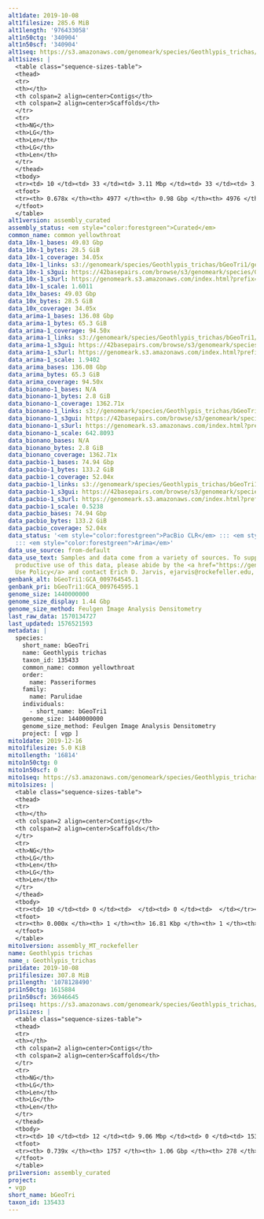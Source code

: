 ```yaml
---
alt1date: 2019-10-08
alt1filesize: 285.6 MiB
alt1length: '976433058'
alt1n50ctg: '340904'
alt1n50scf: '340904'
alt1seq: https://s3.amazonaws.com/genomeark/species/Geothlypis_trichas/bGeoTri1/assembly_curated/bGeoTri1.alt.cur.20191008.fasta.gz
alt1sizes: |
  <table class="sequence-sizes-table">
  <thead>
  <tr>
  <th></th>
  <th colspan=2 align=center>Contigs</th>
  <th colspan=2 align=center>Scaffolds</th>
  </tr>
  <tr>
  <th>NG</th>
  <th>LG</th>
  <th>Len</th>
  <th>LG</th>
  <th>Len</th>
  </tr>
  </thead>
  <tbody>
  <tr><td> 10 </td><td> 33 </td><td> 3.11 Mbp </td><td> 33 </td><td> 3.11 Mbp </td></tr><tr><td> 20 </td><td> 91 </td><td> 1.98 Mbp </td><td> 91 </td><td> 1.98 Mbp </td></tr><tr><td> 30 </td><td> 185 </td><td> 1.22 Mbp </td><td> 185 </td><td> 1.22 Mbp </td></tr><tr><td> 40 </td><td> 336 </td><td> 0.74 Mbp </td><td> 336 </td><td> 0.74 Mbp </td></tr><tr style="background-color:#cccccc;"><td> 50 </td><td> 629 </td><td> 340.90 Kbp </td><td> 629 </td><td> 340.90 Kbp </td></tr><tr><td> 60 </td><td> 1456 </td><td> 89.98 Kbp </td><td> 1456 </td><td> 89.98 Kbp </td></tr><tr><td> 70 </td><td> 0 </td><td>  </td><td> 0 </td><td>  </td></tr><tr><td> 80 </td><td> 0 </td><td>  </td><td> 0 </td><td>  </td></tr><tr><td> 90 </td><td> 0 </td><td>  </td><td> 0 </td><td>  </td></tr><tr><td> 100 </td><td> 0 </td><td>  </td><td> 0 </td><td>  </td></tr></tbody>
  <tfoot>
  <tr><th> 0.678x </th><th> 4977 </th><th> 0.98 Gbp </th><th> 4976 </th><th> 0.98 Gbp </th></tr>
  </tfoot>
  </table>
alt1version: assembly_curated
assembly_status: <em style="color:forestgreen">Curated</em>
common_name: common yellowthroat
data_10x-1_bases: 49.03 Gbp
data_10x-1_bytes: 28.5 GiB
data_10x-1_coverage: 34.05x
data_10x-1_links: s3://genomeark/species/Geothlypis_trichas/bGeoTri1/genomic_data/10x/<br>
data_10x-1_s3gui: https://42basepairs.com/browse/s3/genomeark/species/Geothlypis_trichas/bGeoTri1/genomic_data/10x/
data_10x-1_s3url: https://genomeark.s3.amazonaws.com/index.html?prefix=species/Geothlypis_trichas/bGeoTri1/genomic_data/10x/
data_10x-1_scale: 1.6011
data_10x_bases: 49.03 Gbp
data_10x_bytes: 28.5 GiB
data_10x_coverage: 34.05x
data_arima-1_bases: 136.08 Gbp
data_arima-1_bytes: 65.3 GiB
data_arima-1_coverage: 94.50x
data_arima-1_links: s3://genomeark/species/Geothlypis_trichas/bGeoTri1/genomic_data/arima/<br>
data_arima-1_s3gui: https://42basepairs.com/browse/s3/genomeark/species/Geothlypis_trichas/bGeoTri1/genomic_data/arima/
data_arima-1_s3url: https://genomeark.s3.amazonaws.com/index.html?prefix=species/Geothlypis_trichas/bGeoTri1/genomic_data/arima/
data_arima-1_scale: 1.9402
data_arima_bases: 136.08 Gbp
data_arima_bytes: 65.3 GiB
data_arima_coverage: 94.50x
data_bionano-1_bases: N/A
data_bionano-1_bytes: 2.8 GiB
data_bionano-1_coverage: 1362.71x
data_bionano-1_links: s3://genomeark/species/Geothlypis_trichas/bGeoTri1/genomic_data/bionano/<br>
data_bionano-1_s3gui: https://42basepairs.com/browse/s3/genomeark/species/Geothlypis_trichas/bGeoTri1/genomic_data/bionano/
data_bionano-1_s3url: https://genomeark.s3.amazonaws.com/index.html?prefix=species/Geothlypis_trichas/bGeoTri1/genomic_data/bionano/
data_bionano-1_scale: 642.8093
data_bionano_bases: N/A
data_bionano_bytes: 2.8 GiB
data_bionano_coverage: 1362.71x
data_pacbio-1_bases: 74.94 Gbp
data_pacbio-1_bytes: 133.2 GiB
data_pacbio-1_coverage: 52.04x
data_pacbio-1_links: s3://genomeark/species/Geothlypis_trichas/bGeoTri1/genomic_data/pacbio/<br>
data_pacbio-1_s3gui: https://42basepairs.com/browse/s3/genomeark/species/Geothlypis_trichas/bGeoTri1/genomic_data/pacbio/
data_pacbio-1_s3url: https://genomeark.s3.amazonaws.com/index.html?prefix=species/Geothlypis_trichas/bGeoTri1/genomic_data/pacbio/
data_pacbio-1_scale: 0.5238
data_pacbio_bases: 74.94 Gbp
data_pacbio_bytes: 133.2 GiB
data_pacbio_coverage: 52.04x
data_status: '<em style="color:forestgreen">PacBio CLR</em> ::: <em style="color:forestgreen">10x</em>
  ::: <em style="color:forestgreen">Arima</em>'
data_use_source: from-default
data_use_text: Samples and data come from a variety of sources. To support fair and
  productive use of this data, please abide by the <a href="https://genome10k.soe.ucsc.edu/data-use-policies/">Data
  Use Policy</a> and contact Erich D. Jarvis, ejarvis@rockefeller.edu, with any questions.
genbank_alt: bGeoTri1:GCA_009764545.1
genbank_pri: bGeoTri1:GCA_009764595.1
genome_size: 1440000000
genome_size_display: 1.44 Gbp
genome_size_method: Feulgen Image Analysis Densitometry
last_raw_data: 1570134727
last_updated: 1576521593
metadata: |
  species:
    short_name: bGeoTri
    name: Geothlypis trichas
    taxon_id: 135433
    common_name: common yellowthroat
    order:
      name: Passeriformes
    family:
      name: Parulidae
    individuals:
      - short_name: bGeoTri1
    genome_size: 1440000000
    genome_size_method: Feulgen Image Analysis Densitometry
    project: [ vgp ]
mito1date: 2019-12-16
mito1filesize: 5.0 KiB
mito1length: '16814'
mito1n50ctg: 0
mito1n50scf: 0
mito1seq: https://s3.amazonaws.com/genomeark/species/Geothlypis_trichas/bGeoTri1/assembly_MT_rockefeller/bGeoTri1.MT.20191216.fasta.gz
mito1sizes: |
  <table class="sequence-sizes-table">
  <thead>
  <tr>
  <th></th>
  <th colspan=2 align=center>Contigs</th>
  <th colspan=2 align=center>Scaffolds</th>
  </tr>
  <tr>
  <th>NG</th>
  <th>LG</th>
  <th>Len</th>
  <th>LG</th>
  <th>Len</th>
  </tr>
  </thead>
  <tbody>
  <tr><td> 10 </td><td> 0 </td><td>  </td><td> 0 </td><td>  </td></tr><tr><td> 20 </td><td> 0 </td><td>  </td><td> 0 </td><td>  </td></tr><tr><td> 30 </td><td> 0 </td><td>  </td><td> 0 </td><td>  </td></tr><tr><td> 40 </td><td> 0 </td><td>  </td><td> 0 </td><td>  </td></tr><tr style="background-color:#cccccc;"><td> 50 </td><td> 0 </td><td style="background-color:#ff8888;">  </td><td> 0 </td><td style="background-color:#ff8888;">  </td></tr><tr><td> 60 </td><td> 0 </td><td>  </td><td> 0 </td><td>  </td></tr><tr><td> 70 </td><td> 0 </td><td>  </td><td> 0 </td><td>  </td></tr><tr><td> 80 </td><td> 0 </td><td>  </td><td> 0 </td><td>  </td></tr><tr><td> 90 </td><td> 0 </td><td>  </td><td> 0 </td><td>  </td></tr><tr><td> 100 </td><td> 0 </td><td>  </td><td> 0 </td><td>  </td></tr></tbody>
  <tfoot>
  <tr><th> 0.000x </th><th> 1 </th><th> 16.81 Kbp </th><th> 1 </th><th> 16.81 Kbp </th></tr>
  </tfoot>
  </table>
mito1version: assembly_MT_rockefeller
name: Geothlypis trichas
name_: Geothlypis_trichas
pri1date: 2019-10-08
pri1filesize: 307.8 MiB
pri1length: '1078128490'
pri1n50ctg: 1615884
pri1n50scf: 36946645
pri1seq: https://s3.amazonaws.com/genomeark/species/Geothlypis_trichas/bGeoTri1/assembly_curated/bGeoTri1.pri.cur.20191008.fasta.gz
pri1sizes: |
  <table class="sequence-sizes-table">
  <thead>
  <tr>
  <th></th>
  <th colspan=2 align=center>Contigs</th>
  <th colspan=2 align=center>Scaffolds</th>
  </tr>
  <tr>
  <th>NG</th>
  <th>LG</th>
  <th>Len</th>
  <th>LG</th>
  <th>Len</th>
  </tr>
  </thead>
  <tbody>
  <tr><td> 10 </td><td> 12 </td><td> 9.06 Mbp </td><td> 0 </td><td> 153.09 Mbp </td></tr><tr><td> 20 </td><td> 30 </td><td> 6.47 Mbp </td><td> 2 </td><td> 114.14 Mbp </td></tr><tr><td> 30 </td><td> 55 </td><td> 4.69 Mbp </td><td> 3 </td><td> 77.06 Mbp </td></tr><tr><td> 40 </td><td> 95 </td><td> 2.80 Mbp </td><td> 5 </td><td> 72.54 Mbp </td></tr><tr style="background-color:#cccccc;"><td> 50 </td><td> 161 </td><td style="background-color:#88ff88;"> 1.62 Mbp </td><td> 8 </td><td style="background-color:#88ff88;"> 36.95 Mbp </td></tr><tr><td> 60 </td><td> 297 </td><td> 0.76 Mbp </td><td> 13 </td><td> 20.83 Mbp </td></tr><tr><td> 70 </td><td> 704 </td><td> 149.35 Kbp </td><td> 22 </td><td> 11.56 Mbp </td></tr><tr><td> 80 </td><td> 0 </td><td>  </td><td> 0 </td><td>  </td></tr><tr><td> 90 </td><td> 0 </td><td>  </td><td> 0 </td><td>  </td></tr><tr><td> 100 </td><td> 0 </td><td>  </td><td> 0 </td><td>  </td></tr></tbody>
  <tfoot>
  <tr><th> 0.739x </th><th> 1757 </th><th> 1.06 Gbp </th><th> 278 </th><th> 1.08 Gbp </th></tr>
  </tfoot>
  </table>
pri1version: assembly_curated
project:
- vgp
short_name: bGeoTri
taxon_id: 135433
---
```

